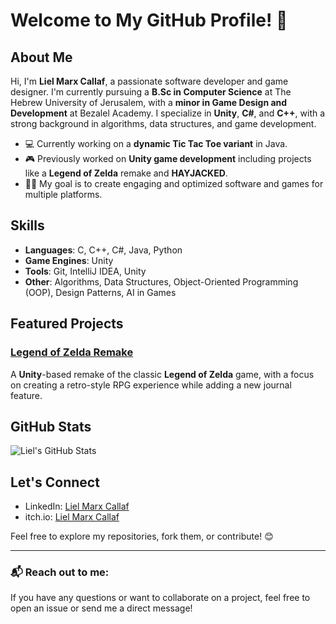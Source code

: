# Welcome to My GitHub Profile! 👋

## About Me

Hi, I'm **Liel Marx Callaf**, a passionate software developer and game designer. I'm currently pursuing a **B.Sc in Computer Science** at The Hebrew University of Jerusalem, with a **minor in Game Design and Development** at Bezalel Academy. I specialize in **Unity**, **C#**, and **C++**, with a strong background in algorithms, data structures, and game development.

- 💻 Currently working on a **dynamic Tic Tac Toe variant** in Java.
- 🎮 Previously worked on **Unity game development** including projects like a **Legend of Zelda** remake and **HAYJACKED**.
- 🧑‍💻 My goal is to create engaging and optimized software and games for multiple platforms.

## Skills

- **Languages**: C, C++, C#, Java, Python
- **Game Engines**: Unity
- **Tools**: Git, IntelliJ IDEA, Unity
- **Other**: Algorithms, Data Structures, Object-Oriented Programming (OOP), Design Patterns, AI in Games

## Featured Projects

### [Legend of Zelda Remake](https://github.com/liel-marx-callaf/ZeldaRemake)
A **Unity**-based remake of the classic **Legend of Zelda** game, with a focus on creating a retro-style RPG experience while adding a new journal feature.


## GitHub Stats

![Liel's GitHub Stats](https://github-readme-stats.vercel.app/api?username=liel-marx-callaf&show_icons=true&count_private=true&hide_title=true&hide=prs&theme=dark)

## Let's Connect

- LinkedIn: [Liel Marx Callaf](https://www.linkedin.com/in/yourlinkedin)
- itch.io: [Liel Marx Callaf](https://liel-marx-callaf.itch.io/)

Feel free to explore my repositories, fork them, or contribute! 😊

---
### 📬 Reach out to me:

If you have any questions or want to collaborate on a project, feel free to open an issue or send me a direct message!

